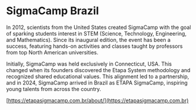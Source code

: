 # SigmaCamp Brazil

In 2012, scientists from the United States created SigmaCamp with the goal of sparking students interest in STEM (Science, Technology, Engineering, and Mathematics). Since its inaugural edition, the event has been a success, featuring hands-on activities and classes taught by professors from top North American universities.

Initially, SigmaCamp was held exclusively in Connecticut, USA. This changed when its founders discovered the Etapa System methodology and recognized shared educational values. This alignment led to a partnership, and in 2024, SigmaCamp arrived in Brazil as ETAPA SigmaCamp, inspiring young talents from across the country.

[https://etapasigmacamp.com.br/about/](https://etapasigmacamp.com.br)
